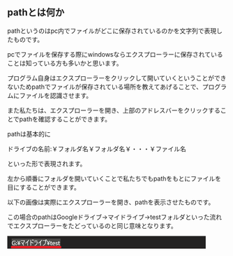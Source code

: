 ## pathとは何か

pathというのはpc内でファイルがどこに保存されているのかを文字列で表現したものです。

pcでファイルを保存する際にwindowsならエクスプローラーに保存されていることは知っている方も多いかと思います。

プログラム自身はエクスプローラーをクリックして開いていくということができないためpathでファイルが保存されている場所を教えてあげることで、プログラムにファイルを認識させます。

また私たちは、エクスプローラーを開き、上部のアドレスバーをクリックすることでpathを確認することができます。

pathは基本的に

<aside>ドライブの名前:￥フォルダ名￥フォルダ名￥・・・￥ファイル名</aside>

といった形で表現されます。

左から順番にフォルダを開いていくことで私たちでもpathをもとにファイルを目にすることができます。

以下の画像は実際にエクスプローラーを開き、pathを表示させたものです。

この場合のpathはGoogleドライブ→マイドライブ→testフォルダといった流れでエクスプローラーをたどっているのと同じ意味となります。

![alt text](images/99_path説明画像.png)